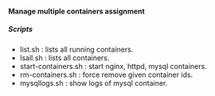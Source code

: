 #### Manage multiple containers assignment

##### Scripts
- list.sh             : lists all running containers.
- lsall.sh            : lists all containers.
- start-containers.sh : start nginx, httpd, mysql containers.
- rm-containers.sh    : force remove given container ids.
- mysqllogs.sh        : show logs of mysql container.

